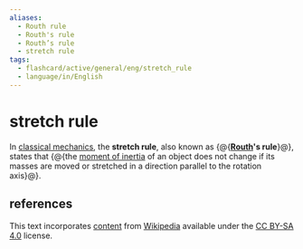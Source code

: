 ```yaml
---
aliases:
  - Routh rule
  - Routh's rule
  - Routh’s rule
  - stretch rule
tags:
  - flashcard/active/general/eng/stretch_rule
  - language/in/English
---
```


# stretch rule

In [classical mechanics](classical%20mechanics.md), the __stretch rule__, also known as {@{__[Routh](Edward%20Routh.md)'s rule__}@}, states that {@{the [moment of inertia](moment%20of%20inertia.md) of an object does not change if its masses are moved or stretched in a direction parallel to the rotation axis}@}. <!--SR:!2026-03-01,545,310!2027-09-10,1058,350-->

## references

This text incorporates [content](https://en.wikipedia.org/wiki/stretch_rule) from [Wikipedia](Wikipedia.md) available under the [CC BY-SA 4.0](https://creativecommons.org/licenses/by-sa/4.0/) license.
